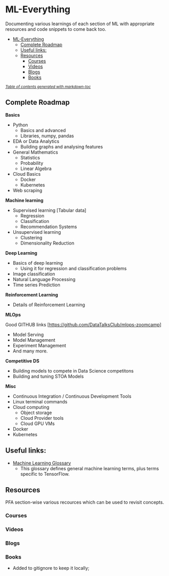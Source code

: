 # ML-Everything
Documenting various learnings of each section of ML with appropriate resources and code snippets to come back too.


- [ML-Everything](#ml-everything)
  - [Complete Roadmap](#complete-roadmap)
  - [Useful links:](#useful-links)
  - [Resources](#resources)
    - [Courses](#courses)
    - [Videos](#videos)
    - [Blogs](#blogs)
    - [Books](#books)

<small><i><a href='http://ecotrust-canada.github.io/markdown-toc/'>Table of contents generated with markdown-toc</a></i></small>


## Complete Roadmap

**Basics** 

- Python
    - Basics and advanced
    - Libraries, numpy, pandas
- EDA or Data Analytics
    - Building graphs and analysing features
- General Mathematics
    - Statistics
    - Probability
    - Linear Algebra
- Cloud Basics
    - Docker
    - Kubernetes
- Web scraping

**Machine learning**

- Supervised learning [Tabular data]
    - Regression
    - Classification
    - Recommendation Systems
- Unsupervised learning
    - Clustering
    - Dimensionality Reduction

**Deep Learning** 

- Basics of deep learning
    - Using it for regression and classification problems
- Image classification
- Natural Language Processing
- Time series Prediction

**Reinforcement Learning**

- Details of Reinforcement Learning

**MLOps** 

Good GITHUB links [https://github.com/DataTalksClub/mlops-zoomcamp]

- Model Serving
- Model Management
- Experiment Management
- And many more.

**Competitive DS**
- Building models to compete in Data Science competitons
- Building and tuning STOA Models



**Misc**

- Continuous Integration / Continuous Development Tools
- Linux terminal commands
- Cloud computing
    - Object storage
    - Cloud Provider tools
    - Cloud GPU VMs
- Docker
- Kubernetes

## Useful links:

* [Machine Learning Glossary
](https://developers.google.com/machine-learning/glossary)
  * This glossary defines general machine learning terms, plus terms specific to TensorFlow.

## Resources
PFA section-wise various recources which can be used to revisit concepts. 

### Courses 


### Videos 

### Blogs 

### Books
* Added to gitignore to keep it locally;